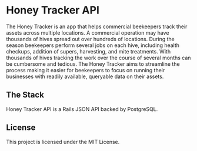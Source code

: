 # Honey Tracker API

The Honey Tracker is an app that helps commercial beekeepers track their assets across multiple locations. A commercial operation may have thousands of hives spread out over hundreds of locations. During the season beekeepers perform several jobs on each hive, including health checkups, addition of supers, harvesting, and mite treatments. With thousands of hives tracking the work over the course of several months can be cumbersome and tedious. The Honey Tracker aims to streamline the process making it easier for beekeepers to focus on running their businesses with readily available, queryable data on their assets.

## The Stack

Honey Tracker API is a Rails JSON API backed by PostgreSQL.

## License

This project is licensed under the MIT License.
